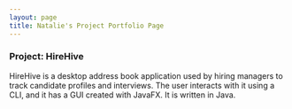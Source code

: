 ```yaml
---
layout: page
title: Natalie's Project Portfolio Page
---
```


### Project: HireHive

HireHive is a desktop address book application used by hiring managers to track candidate profiles and interviews. The user interacts with it using a CLI, and it has a GUI created with JavaFX. It is written in Java.
